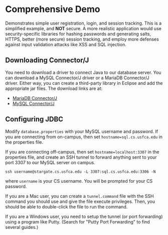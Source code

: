 # Comprehensive Demo

Demonstrates simple user registration, login, and session tracking. This is a simplified example, and **NOT** secure. A more realistic application would use security-specific libraries for hashing passwords and generating salts, HTTPS, better (more secure) session tracking, and employ more defenses against input validation attacks like XSS and SQL injection.

## Downloading Connector/J

You need to download a driver to connect Java to our database server. You can download a MySQL Connector/J driver or a MariaDB Connector/J driver. Either way, you can create a third-party library in Eclipse and add the appropriate jar files. The download links are at:

- [MariaDB Connector/J](https://downloads.mariadb.org/connector-java/)
- [MySQL Connector/J](https://dev.mysql.com/downloads/connector/j/)

## Configuring JDBC

Modify `database.properties` with your MySQL username and password. If you
are connecting from on-campus, then set `hostname=sql.cs.usfca.edu` in the
properties file.

If you are connecting off-campus, then set `hostname=localhost:3307` in the
properties file, and create an SSH tunnel to forward anything sent to your
port 3307 to our MySQL server on campus.

```
ssh username@stargate.cs.usfca.edu -L 3307:sql.cs.usfca.edu:3306 -N
```

where `username` is your CS username. You will be prompted for your CS password.

If you are a Mac user, you can create a `tunnel.command` file with the SSH command you should use and give the file execute privileges. Then, you should be able to double-click the file to run the command.

If you are a Windows user, you need to setup the tunnel (or port forwarding) using a program like Putty. (Search for "Putty Port Forwarding" to find several guides.)